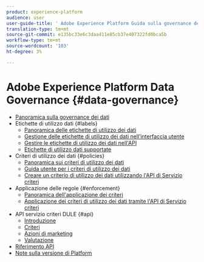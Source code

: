 ```yaml
---
product: experience-platform
audience: user
user-guide-title: ' Adobe Experience Platform Guida sulla governance dei dati'
translation-type: tm+mt
source-git-commit: e135bc33e6c3daa411e85cb37e407322fd0bca5b
workflow-type: tm+mt
source-wordcount: '103'
ht-degree: 3%

---
```



# Adobe Experience Platform Data Governance {#data-governance}

* [Panoramica sulla governance dei dati](home.md)
* Etichette di utilizzo dati {#labels}
   * [Panoramica delle etichette di utilizzo dei dati](labels/overview.md)
   * [Gestione delle etichette di utilizzo dei dati nell’interfaccia utente](labels/user-guide.md)
   * [Gestire le etichette di utilizzo dei dati nell&#39;API](labels/api.md)
   * [Etichette di utilizzo dati supportate](labels/reference.md)
* Criteri di utilizzo dei dati {#policies}
   * [Panoramica sui criteri di utilizzo dei dati](policies/overview.md)
   * [Guida utente per i criteri di utilizzo dei dati](policies/user-guide.md)
   * [Creare un criterio di utilizzo dei dati utilizzando l&#39;API di Servizio criteri](policies/create.md)
* Applicazione delle regole {#enforcement}
   * [Panoramica dell&#39;applicazione dei criteri](enforcement/overview.md)
   * [Applicazione dei criteri di utilizzo dei dati tramite l&#39;API di Servizio criteri](enforcement/api-enforcement.md)
* API servizio criteri DULE {#api}
   * [Introduzione](api/getting-started.md)
   * [Criteri](api/policies.md)
   * [Azioni di marketing](api/marketing-actions.md)
   * [Valutazione](api/evaluation.md)
* [Riferimento API](https://www.adobe.io/apis/experienceplatform/home/api-reference.html#!acpdr/swagger-specs/dule-policy-service.yaml)
* [Note sulla versione di Platform](https://www.adobe.com/go/platform-release-notes-en)